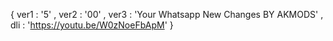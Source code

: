 { ver1 : '5' ,  ver2 : '00' ,  ver3 : 'Your Whatsapp New Changes BY AKMODS' ,  dli : 'https://youtu.be/W0zNoeFbApM' }
